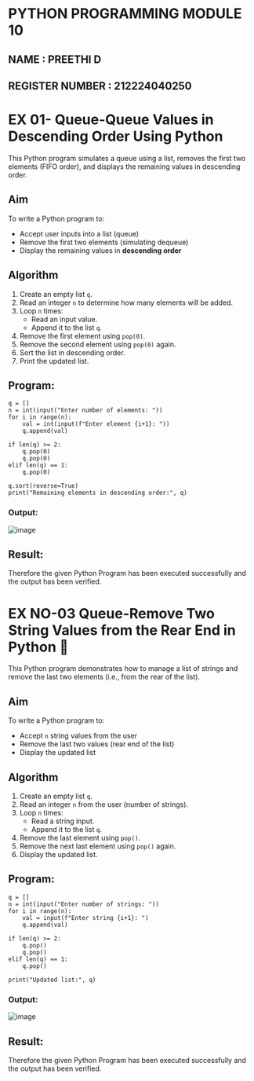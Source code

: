 # PYTHON PROGRAMMING MODULE 10
## NAME : PREETHI D
## REGISTER NUMBER : 212224040250
# EX 01- Queue-Queue Values in Descending Order Using Python 

This Python program simulates a queue using a list, removes the first two elements (FIFO order), and displays the remaining values in descending order.

## Aim

To write a Python program to:
- Accept user inputs into a list (queue)
- Remove the first two elements (simulating dequeue)
- Display the remaining values in **descending order**

##  Algorithm

1. Create an empty list `q`.
2. Read an integer `n` to determine how many elements will be added.
3. Loop `n` times:
   - Read an input value.
   - Append it to the list `q`.
4. Remove the first element using `pop(0)`.
5. Remove the second element using `pop(0)` again.
6. Sort the list in descending order.
7. Print the updated list.

##  Program: 
```
q = []
n = int(input("Enter number of elements: "))
for i in range(n):
    val = int(input(f"Enter element {i+1}: "))
    q.append(val)

if len(q) >= 2:
    q.pop(0)
    q.pop(0)
elif len(q) == 1:
    q.pop(0)

q.sort(reverse=True)
print("Remaining elements in descending order:", q)
```
### Output:
![image](https://github.com/user-attachments/assets/85eae175-0766-4f55-90ae-63d7afc74eda)

## Result:
Therefore the given Python Program has been executed successfully and the output has been verified.

#  EX NO-03 Queue-Remove Two String Values from the Rear End in Python 🧵

This Python program demonstrates how to manage a list of strings and remove the last two elements (i.e., from the rear of the list).

##  Aim

To write a Python program to:
- Accept `n` string values from the user
- Remove the last two values (rear end of the list)
- Display the updated list

##  Algorithm

1. Create an empty list `q`.
2. Read an integer `n` from the user (number of strings).
3. Loop `n` times:
   - Read a string input.
   - Append it to the list `q`.
4. Remove the last element using `pop()`.
5. Remove the next last element using `pop()` again.
6. Display the updated list.

##  Program:
```
q = []
n = int(input("Enter number of strings: "))
for i in range(n):
    val = input(f"Enter string {i+1}: ")
    q.append(val)

if len(q) >= 2:
    q.pop()
    q.pop()
elif len(q) == 1:
    q.pop()

print("Updated list:", q)

```
### Output:
![image](https://github.com/user-attachments/assets/7ce9646f-e13c-4e63-9ba4-33d6d71267ba)

## Result:
Therefore the given Python Program has been executed successfully and the output has been verified.

